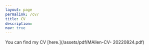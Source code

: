 ```yaml
---
layout: page
permalink: /cv/
title: CV
description:
nav: true
---
```


You can find my CV [here.](/assets/pdf/MAllen-CV- 20220824.pdf)

